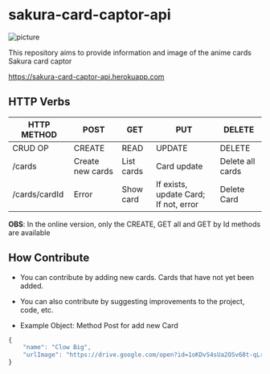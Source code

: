 # sakura-card-captor-api

![picture](https://4.bp.blogspot.com/-XcYPpX6yH8g/W0Z9vofZdMI/AAAAAAAADUA/re9BhIwAAlAJlyBgPa6122UAHQv-J2mywCK4BGAYYCw/s1600/sakura%2Bcard%2Bcaptor.png)

This repository aims to provide information and image of the anime cards Sakura card captor

https://sakura-card-captor-api.herokuapp.com

## HTTP Verbs

| HTTP METHOD   | POST             | GET        | PUT                                   | DELETE |
| -----------   | ---------------  | ---------  | ------------------------------------  | ------ |
| CRUD OP       | CREATE           | READ       | UPDATE                                | DELETE |
| /cards        | Create new cards | List cards | Card update                           | Delete all cards |
| /cards/cardId | Error            | Show card  | If exists, update Card; If not, error | Delete Card |


<strong>OBS</strong>: In the online version, only the CREATE, GET all and GET by Id methods are available

## How Contribute

- You can contribute by adding new cards. Cards that have not yet been added.
- You can also contribute by suggesting improvements to the project, code, etc.

 - Example Object: Method Post for add new Card

```javascript
{
	"name": "Clow Big",
	"urlImage": "https://drive.google.com/open?id=1oKDvS4sUa2OSv68t-qLrPAkO3Z-nlKmJ"
}
```
